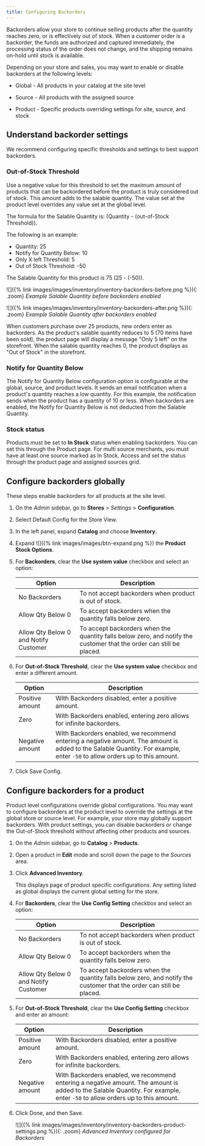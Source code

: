 ```yaml
---
title: Configuring Backorders
---
```


Backorders allow your store to continue selling products after the quantity reaches zero, or is effectively out of stock. When a customer order is a backorder, the funds are authorized and captured immediately, the processing status of the order does not change, and the shipping remains on-hold until stock is available.

Depending on your store and sales, you may want to enable or disable backorders at the following levels:

- Global - All products in your catalog at the site level

- Source - All products with the assigned source

- Product - Specific products overriding settings for site, source, and stock

## Understand backorder settings

We recommend configuring specific thresholds and settings to best support backorders.

### Out-of-Stock Threshold

Use a negative value for this threshold to set the maximum amount of products that can be backordered before the product is truly considered out of stock. This amount adds to the salable quantity. The value set at the product level overrides any value set at the global level.

The formula for the Salable Quantity is: (Quantity - (out-of-Stock Threshold)).

The following is an example:

- Quantity: 25
- Notify for Quantity Below: 10
- Only X left Threshold: 5
- Out of Stock Threshold: -50

The Salable Quantity for this product is 75 (25 - (-50)).

![]({% link images/images/inventory/inventory-backorders-before.png %}){: .zoom}
_Example Salable Quantity before backorders enabled_

![]({% link images/images/inventory/inventory-backorders-after.png %}){: .zoom}
_Example Salable Quantity after backorders enabled_

When customers purchase over 25 products, new orders enter as backorders. As the product's salable quantity reduces to 5 (70 items have been sold), the product page will display a message "Only 5 left" on the storefront. When the salable quantity reaches 0, the product displays as "Out of Stock" in the storefront.

### Notify for Quantity Below

The Notify for Quantity Below configuration option is configurable at the global, source, and product levels. It sends an email notification when a product's quantity reaches a low quantity. For this example, the notification sends when the product has a quantity of 10 or less. When backorders are enabled, the Notify for Quantity Below is not deducted from the Salable Quantity.

### Stock status

Products must be set to **In Stock** status when enabling backorders. You can set this through the Product page. For multi source merchants, you must have at least one source marked as In Stock. Access and set the status through the product page and assigned sources grid.

## Configure backorders globally

These steps enable backorders for all products at the site level.

1. On the _Admin_ sidebar, go to **Stores** > _Settings_ > **Configuration**.

1. Select Default Config for the Store View.

1. In the left panel, expand **Catalog** and choose **Inventory**.

1. Expand ![]({% link images/images/btn-expand.png %}) the **Product Stock Options**.

1. For **Backorders**, clear the **Use system value** checkbox and select an option:

    |Option|Description|
    |--|--|
    | No Backorders | To not accept backorders when product is out of stock. |
    | Allow Qty Below 0 | To accept backorders when the quantity falls below zero. |
    | Allow Qty Below 0 and Notify Customer | To accept backorders when the quantity falls below zero, and notify the customer that the order can still be placed. |

1. For **Out-of-Stock Threshold**, clear the **Use system value** checkbox and enter a different amount.

    |Option|Description|
    |--|--|
    | Positive amount | With Backorders disabled, enter a positive amount. |
    | Zero | With Backorders enabled, entering zero allows for infinite backorders. |
    | Negative amount | With Backorders enabled, we recommend entering a negative amount. The amount is added to the Salable Quantity. For example, enter `-50` to allow orders up to this amount. |

1. Click <span class="btn">Save Config</span>.

## Configure backorders for a product

Product level configurations override global configurations. You may want to configure backorders at the product level to override the settings at the global store or source level. For example, your store may globally support backorders. With product settings, you can disable backorders or change the Out-of-Stock threshold without affecting other products and sources.

1. On the _Admin_ sidebar, go to **Catalog** > **Products**.

1. Open a product in **Edit** mode and scroll down the page to the _Sources_ area.

1. Click **Advanced Inventory**.

   This displays page of product specific configurations. Any setting listed as global displays the current global setting for the store.

1. For **Backorders**, clear the **Use Config Setting** checkbox and select an option:

    |Option|Description|
    |--|--|
    | No Backorders | To not accept backorders when product is out of stock. |
    | Allow Qty Below 0 | To accept backorders when the quantity falls below zero. |
    | Allow Qty Below 0 and Notify Customer | To accept backorders when the quantity falls below zero, and notify the customer that the order can still be placed. |

1. For **Out-of-Stock Threshold**, clear the **Use Config Setting** checkbox and enter an amount:

    |Option|Description|
    |--|--|
    | Positive amount | With Backorders disabled, enter a positive amount. |
    | Zero | With Backorders enabled, entering zero allows for infinite backorders. |
    | Negative amount | With Backorders enabled, we recommend entering a negative amount. The amount is added to the Salable Quantity. For example, enter `-50` to allow orders up to this amount. |

1. Click <span class="btn">Done</span>, and then <span class="btn">Save</span>.

    ![]({% link images/images/inventory/inventory-backorders-product-settings.png %}){: .zoom}
    _Advanced Inventory configured for Backorders_

